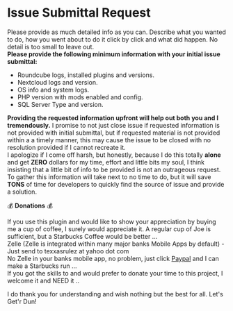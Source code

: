 # Issue Submittal Request 

Please provide as much detailed info as you can. Describe what you wanted to do, how you went about to do it click by click and what did happen. No detail is too small to leave out. \
**Please provide the following minimum information with your initial issue submittal:**
* Roundcube logs, installed plugins and versions.
* Nextcloud logs and version.
* OS info and system logs.
* PHP version with mods enabled and config.
* SQL Server Type and version.

**Providing the requested information upfront will help out both you and I tremendously.**
I promise to not just close issue if requested information is not provided with initial submittal, but if requested material is not provided within a a timely manner, this may cause the issue to be closed with no resolution provided if I cannot recreate it.  \
I apologize if I come off harsh, but honestly, because I do this totally **alone** and get **ZERO** dollars for my time, effort and little bits my soul, I think insisting that a little bit of info to be provided is not an outrageous request. \
To gather this information will take next to no time to do, but it will save **TONS** of time for developers to quickly find the source of issue and provide a solution. 

:moneybag: **Donations** :moneybag:

If you use this plugin and would like to show your appreciation by buying me a cup of coffee, I surely would appreciate it. A regular cup of Joe is sufficient, but a Starbucks Coffee would be better ... \
Zelle (Zelle is integrated within many major banks Mobile Apps by default) - Just send to texxasrulez at yahoo dot com \
No Zelle in your banks mobile app, no problem, just click [Paypal](https://paypal.me/texxasrulez?locale.x=en_US) and I can make a Starbucks run ... \
If you got the skills to and would prefer to donate your time to this project, I welcome it and NEED it .. 
	
	
I do thank you for understanding and wish nothing but the best for all. Let's Get'r Dun!

